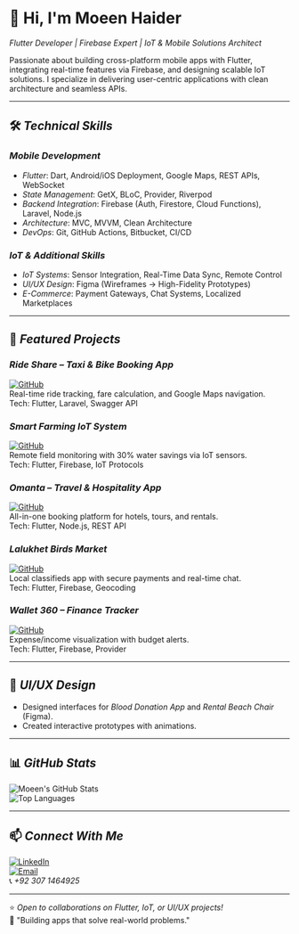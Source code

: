 # 👋 Hi, I'm Moeen Haider 
*Flutter Developer | Firebase Expert | IoT & Mobile Solutions Architect*

Passionate about building cross-platform mobile apps with Flutter, integrating real-time features via Firebase, and designing scalable IoT solutions. I specialize in delivering user-centric applications with clean architecture and seamless APIs.

---

## 🛠 *Technical Skills*
### *Mobile Development*
- *Flutter*: Dart, Android/iOS Deployment, Google Maps, REST APIs, WebSocket
- *State Management*: GetX, BLoC, Provider, Riverpod
- *Backend Integration*: Firebase (Auth, Firestore, Cloud Functions), Laravel, Node.js
- *Architecture*: MVC, MVVM, Clean Architecture
- *DevOps*: Git, GitHub Actions, Bitbucket, CI/CD

### *IoT & Additional Skills*
- *IoT Systems*: Sensor Integration, Real-Time Data Sync, Remote Control
- *UI/UX Design*: Figma (Wireframes → High-Fidelity Prototypes)
- *E-Commerce*: Payment Gateways, Chat Systems, Localized Marketplaces

---

## 🚀 *Featured Projects*

### *Ride Share – Taxi & Bike Booking App*  
[![GitHub](https://img.shields.io/badge/View_Code-GitHub-green)](https://github.com/your-repo)  
Real-time ride tracking, fare calculation, and Google Maps navigation.  
Tech: Flutter, Laravel, Swagger API

### *Smart Farming IoT System*  
[![GitHub](https://img.shields.io/badge/View_Code-GitHub-green)](https://github.com/your-repo)  
Remote field monitoring with 30% water savings via IoT sensors.  
Tech: Flutter, Firebase, IoT Protocols

### *Omanta – Travel & Hospitality App*  
[![GitHub](https://img.shields.io/badge/View_Code-GitHub-green)](https://github.com/your-repo)  
All-in-one booking platform for hotels, tours, and rentals.  
Tech: Flutter, Node.js, REST API

### *Lalukhet Birds Market*  
[![GitHub](https://img.shields.io/badge/View_Code-GitHub-green)](https://github.com/your-repo)  
Local classifieds app with secure payments and real-time chat.  
Tech: Flutter, Firebase, Geocoding

### *Wallet 360 – Finance Tracker*  
[![GitHub](https://img.shields.io/badge/View_Code-GitHub-green)](https://github.com/your-repo)  
Expense/income visualization with budget alerts.  
Tech: Flutter, Firebase, Provider

---

## 🎨 *UI/UX Design*  
- Designed interfaces for *Blood Donation App* and *Rental Beach Chair* (Figma).  
- Created interactive prototypes with animations.  

---

## 📊 *GitHub Stats*
![Moeen's GitHub Stats](https://github-readme-stats.vercel.app/api?username=yourusername&show_icons=true&theme=radical)  
![Top Languages](https://github-readme-stats.vercel.app/api/top-langs/?username=yourusername&layout=compact&theme=radical)

---

## 📫 *Connect With Me*
[![LinkedIn](https://img.shields.io/badge/LinkedIn-Connect-blue)](https://linkedin.com/in/yourprofile)  
[![Email](https://img.shields.io/badge/Email-Contact-red)](mailto:moeen.abdumajeed786@gmail.com)  
📞 *+92 307 1464925*

---

⭐ *Open to collaborations on Flutter, IoT, or UI/UX projects!*  
🔗 "Building apps that solve real-world problems."

